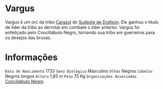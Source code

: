 <!-- TITLE: Vargus -->
<!-- SUBTITLE: Visão geral sobre Vargus -->

# Vargus
Vargus é um orc da tribo [Carazul](http://localhost/faccoes/faccoes-independentes/tribo-carazul#tribo-carazul) do [Sudeste de Drafeon](http://localhost/lugares/plano-material/drafeon/sudeste-de-drafeon#sudeste-de-drafeon). Ele ganhou o título de líder da tribo ao derrotar em combate o líder anterior. Vargus foi enfeitçado pelo Conciliábulo Negro, tornando sua tribo em guerreiros para os desejos das bruxas.

# Informações
`Data de Nascimento` 1733
`Sexo Biológico` Masculino
`Olhos` Negros
`Cabelos` Negros longos
`Altura` 1,85 m
`Peso` 75 Kg
`Organizações Associadas` [Conciliábulo Negro](http://localhost/faccoes/faccoes-independentes/conciliabulo-negro#conciliabulo-negro)
